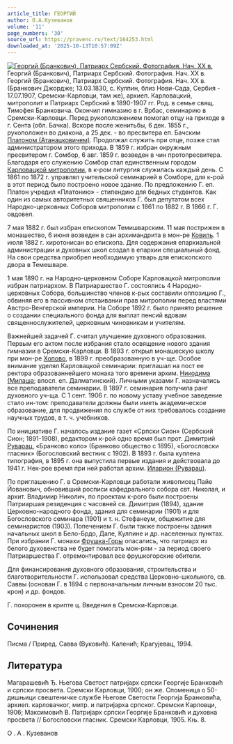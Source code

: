 ```yaml
---
article_title: ГЕОРГИЙ
author: О.А.Кузеванов
volume: '11'
page_numbers: '30'
source_url: https://pravenc.ru/text/164253.html
downloaded_at: '2025-10-13T10:57:09Z'
---
```


[![Георгий (Бранкович), Патриарх Сербский. Фотография. Нач. XX в.](https://pravenc.ru/data/044/468/1234/i200.jpg "Кликните для увеличения картинки")](https://pravenc.ru/data/044/468/1234/i400.jpg)Георгий (Бранкович), Патриарх Сербский. Фотография. Нач. XX в.  
Георгий (Бранкович), Патриарх Сербский. Фотография. Нач. XX в.(Бранкович Джордже; 13.03.1830, с. Кулпин, близ Нови-Сада, Сербия - 17.07.1907, Сремски-Карловци, там же), архиеп. Карловацкий, митрополит и Патриарх Сербский в 1890-1907 гг. Род. в семье свящ. Тимофея Бранковича. Окончил гимназию в г. Врбас, семинарию в Сремски-Карловци. Перед рукоположением помогал отцу на приходе в г. Сента (обл. Бачка). Вскоре после женитьбы, 6 дек. 1855 г., рукоположен во диакона, а 25 дек. - во пресвитера еп. Бачским [Платоном (Атанацковичем)](<https://pravenc.ru/text/Платоном (Атанацковичем).html>). Продолжал служить при отце, позже стал администратором этого прихода. В 1859 г. избран окружным пресвитером г. Сомбор, 6 авг. 1859 г. возведен в чин протопресвитера. Благодаря его служению Сомбор стал единственным городом [Карловацкой митрополии](<https://pravenc.ru/text/Карловацкая митрополия.html>), в к-ром литургия служилась каждый день. С 1861 по 1872 г. управлял учительской семинарией в Сомборе, для к-рой в этот период было построено новое здание. По предложению Г. еп. Платон учредил «Платонию» - стипендию для бедных студентов. Как один из самых авторитетных священников Г. был депутатом всех Народно-церковных Соборов митрополии с 1861 по 1882 г. В 1866 г. Г. овдовел.

7 мая 1882 г. был избран епископом Темишварским. 11 мая пострижен в монашество, 6 июня возведен в сан архимандрита в мон-ре [Ковиль](https://pravenc.ru/text/Ковиль.html). 1 июля 1882 г. хиротонисан во епископа. Для содержания епархиальной администрации и духовных школ создал в епархии специальный фонд. На свои средства приобрел необходимую утварь для епископского двора в Темешваре.

1 мая 1890 г. на Народно-церковном Соборе Карловацкой митрополии избран патриархом. В Патриаршество Г. состоялись 4 Народно-церковных Собора, большинство членов к-рых составили оппозицию Г., обвиняя его в пассивном отстаивании прав митрополии перед властями Австро-Венгерской империи. На Соборе 1892 г. было принято решение о создании специального фонда для выплат пенсий вдовам священнослужителей, церковным чиновникам и учителям.

Важнейшей задачей Г. считал улучшение духовного образования. Первым его актом после избрания стало освящение нового здания гимназии в Сремски-Карловци. В 1893 г. открыл монашескую школу при мон-ре [Хопово](https://pravenc.ru/text/Хопово.html), в 1899 г. преобразованную в уч-ще. Особое внимание уделял Карловацкой семинарии: приглашал на пост ее ректора образованнейшего монаха того времени архим. [Никодима (Милаша](<https://pravenc.ru/text/Никодима (Милаша.html>); впосл. еп. Далматинский). Личными указами Г. назначались все преподаватели семинарии. В 1897 г. семинария получила ранг духовного уч-ща. С 1 сент. 1906 г. по новому уставу учебное заведение стало ин-том: преподаватели должны были иметь академическое образование, для продвижения по службе от них требовалось создание научных трудов, в т. ч. учебников.

По инициативе Г. началось издание газет «Српски Сион» (Сербский Сион; 1891-1908), редактором к-рой одно время был прот. Димитрий [Руварац,](<https://pravenc.ru/text/Руварац .html>) «Бранково коло» (Бранково общество с 1895), «Богословски гласник» (Богословский вестник с 1902). В 1893 г. была куплена типография, в 1895 г. она выпустила первые издания и действовала до 1941 г. Нек-рое время при ней работал архим. [Иларион (Руварац)](<https://pravenc.ru/text/Иларион (Руварац).html>).

По приглашению Г. в Сремски-Карловци работали живописец Пайе Йованович, обновивший росписи кафедрального собора свт. Николая, и архит. Владимир Николич, по проектам к-рого были построены Патриаршая резиденция с часовней св. Димитрия (1894), здание Церковно-народного фонда, здания для семинарии (1901) и для Богословского семинара (1901) и т. н. Стефанеум, общежитие для семинаристов (1903). Попечением Г. были также построены здания начальных школ в Бело-Брдо, Дале, Кулпине и др. населенных пунктах. При избрании Г. монахи [Фрушка-Горы](https://pravenc.ru/text/Фрушка-Горы.html) опасались, что патриарх из белого духовенства не будет помогать мон-рям - за период своего Патриаршества Г. отремонтировал все фрушкогорские обители.

Для финансирования духовного образования, строительства и благотворительности Г. использовал средства Церковно-школьного, св. Саввы (основан Г. в 1894 с первоначальным личным взносом 20 тыс. крон) и др. фондов.

Г. похоронен в крипте ц. Введения в Сремски-Карловци.

## Сочинения

Писма / Приред. Савва (Вуковић). Каленић; Крагуjевац, 1994.

## Литература

Магарашевић Ђ. Његова Светост патриjарх српски Георгиjе Бранковић и српски просвета. Сремски Карловци, 1900; он же. Споменица о 50-дишњици свештеничке службе Његове Светости Георгиjа Бранковића, архиеп. карловачког, митр. и патриjарха српског. Сремски Карловци, 1906; Максимовић В. Патриjарх српски Георгиjе Бранковић и духовна просвета // Богословски гласник. Сремски Карловци, 1905. Књ. 8.

О .  А .  Кузеванов
